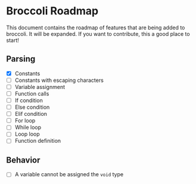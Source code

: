 # Broccoli Roadmap

This document contains the roadmap of features that are being added to broccoli. It will
be expanded. If you want to contribute, this a good place to start!

## Parsing

* [x] Constants
* [ ] Constants with escaping characters
* [ ] Variable assignment
* [ ] Function calls
* [ ] If condition
* [ ] Else condition
* [ ] Elif condition
* [ ] For loop
* [ ] While loop
* [ ] Loop loop
* [ ] Function definition

## Behavior
* [ ] A variable cannot be assigned the `void` type
